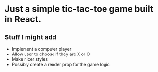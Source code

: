 # Just a simple tic-tac-toe game built in React.

## Stuff I might add
* Implement a computer player
* Allow user to choose if they are X or O
* Make nicer styles
* Possibly create a render prop for the game logic
